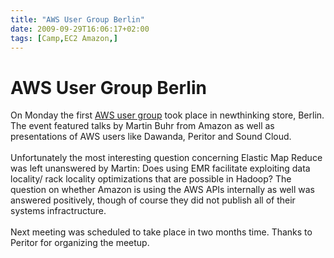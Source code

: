 ```yaml
---
title: "AWS User Group Berlin"
date: 2009-09-29T16:06:17+02:00
tags: [Camp,EC2 Amazon,]
---
```


# AWS User Group Berlin


On Monday the first <a href="http://www.amiando.com/AWS-Berlin.html">AWS user group</a> took place in newthinking 
store, Berlin. The event featured talks by Martin Buhr from Amazon as well as presentations of AWS users like Dawanda, 
Peritor and Sound Cloud.<br><br>Unfortunately the most interesting question concerning Elastic Map Reduce was left 
unanswered by Martin: Does using EMR facilitate exploiting data locality/ rack locality optimizations that are possible 
in Hadoop? The question on whether Amazon is using the AWS APIs internally as well was answered positively, though of 
course they did not publish all of their systems infractructure.<br><br>Next meeting was scheduled to take place in two 
months time. Thanks to Peritor for organizing the meetup.

